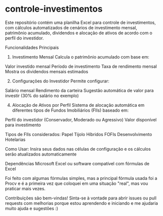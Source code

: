 # controle-investimentos

Este repositório contém uma planilha Excel para controle de investimentos, com cálculos automatizados de cenários de investimento mensal, patrimônio acumulado, dividendos e alocação de ativos de acordo com o perfil do investidor.

Funcionalidades Principais
1. Investimento Mensal
Calcula o patrimônio acumulado com base em:

Valor investido mensal 
Período de investimento 
Taxa de rendimento mensal 
Mostra os dividendos mensais estimados 

2. Configurações do Investidor
Permite configurar:

Salário mensal
Rendimento da carteira
Sugestão automática de valor para investir (30% do salário no exemplo)

4. Alocação de Ativos por Perfil
Sistema de alocação automática em diferentes tipos de Fundos Imobiliários (FIIs) baseado em:

Perfil do investidor (Conservador, Moderado ou Agressivo)
Valor disponível para investimento

Tipos de FIIs considerados:
Papel
Tijolo
Híbridos
FOFIs
Desenvolvimento
Hotelarias

Como Usar:
Insira seus dados nas células de configuração e os cálculos serão atualizados automaticamente

Dependências
Microsoft Excel ou software compatível com fórmulas de Excel

Foi feito com algumas fórmulas simples, mas a principal fórmula usada foi a Procv e é a primeira vez que coloquei em uma situação "real", mas vou praticar mais vezes. 

Contribuições são bem-vindas! Sinta-se à vontade para abrir issues ou pull requests com melhorias porque estou aprendendo e iniciando e me ajudaria muito ajuda e sugestões :)

